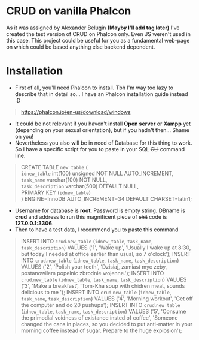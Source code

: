 # CRUD on vanilla  Phalcon

As it was assigned by Alexander Belugin **(Mayby I'll add tag later)** I've created the test version of CRUD on Phalcon only. Even JS weren't used in this case. This project could be useful for you as a fundamental web-page on which could be based anything else backend dependent.


# Installation

- First of all, you'll need Phalcon to install. 
Tbh I'm way too lazy to describe that in detail so... I have an Phalcon installation guide instead :D 
 >https://phalcon.io/en-us/download/windows
 
 - It could be not relevant if you haven't install **Open server** or **Xampp** yet (depending on your sexual orientation), but if you hadn't then... Shame on you!
 - Nevertheless you also will be in need of Database for this thing to work. So I have a specific script for you to paste in your SQL ~~CLI~~ command line. 
 >CREATE TABLE `new_table` (  
`idnew_table` int(100) unsigned NOT NULL AUTO_INCREMENT,  
`task_name` varchar(100) NOT NULL,  
`task_description` varchar(500) DEFAULT NULL,  
PRIMARY KEY (`idnew_table`)  
) ENGINE=InnoDB AUTO_INCREMENT=34 DEFAULT CHARSET=latin1;

- Username for database is **root**. Password is empty string. DBname is **crud** and address to run this magnificent piece of ~~shit~~  code is **127.0.0.1:3306**.
- Then to have a test data, I recommend you to paste this command
>INSERT INTO `crud`.`new_table` (`idnew_table`, `task_name`, `task_description`) VALUES ('1', 'Wake up', 'Usually I wake up at 8:30, but today I needed at office earlier than usual, so 7 o\'clock');
INSERT INTO `crud`.`new_table` (`idnew_table`, `task_name`, `task_description`) VALUES ('2', 'Polish your teeth', 'Dzisiaj, zamiast myc zeby, postanowilem popelnic zbrodnie wojenne.');
INSERT INTO `crud`.`new_table` (`idnew_table`, `task_name`, `task_description`) VALUES ('3', 'Make a breakfast', 'Tom-Kha soup with chidren meat, sounds delicious to me ');
INSERT INTO `crud`.`new_table` (`idnew_table`, `task_name`, `task_description`) VALUES ('4', 'Morning workout', 'Get off the computer and do 20 pushups');
INSERT INTO `crud`.`new_table` (`idnew_table`, `task_name`, `task_description`) VALUES ('5', 'Consume the primodial voidness of existance insted of coffee', 'Someone changed the cans in places, so you decided to put anti-matter in your morning coffee instead of sugar. Prepare to the huge explosion');
